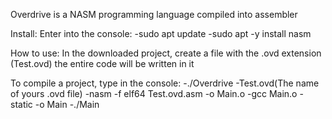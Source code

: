 Overdrive is a NASM programming language compiled into assembler

Install:
Enter into the console:
-sudo apt update
-sudo apt -y install nasm

How to use:
In the downloaded project, create a file with the .ovd extension (Test.ovd) the entire code will be written in it

To compile a project, type in the console:
-./Overdrive
-Test.ovd(The name of yours .ovd file)
-nasm -f elf64 Test.ovd.asm -o Main.o
-gcc Main.o -static -o Main
-./Main


